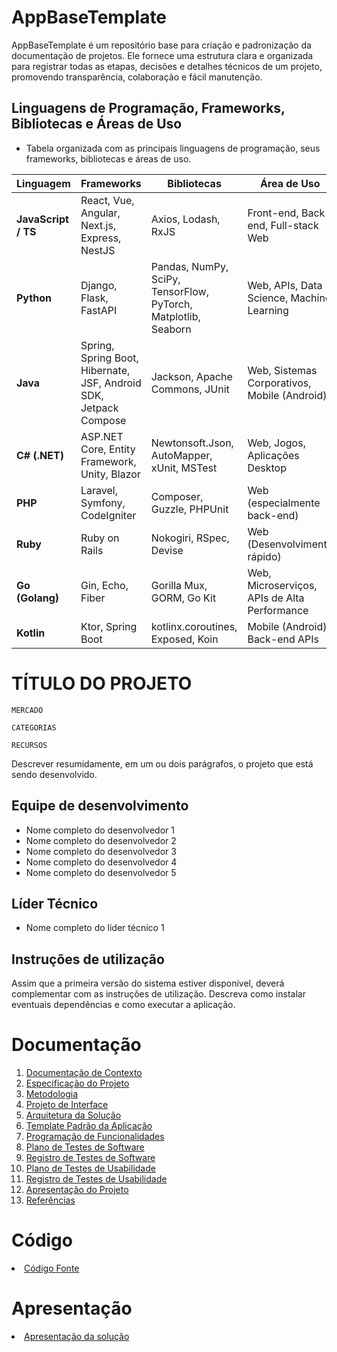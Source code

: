 # AppBaseTemplate

AppBaseTemplate é um repositório base para criação e padronização da documentação de projetos. Ele fornece uma estrutura clara e organizada para registrar todas as etapas, decisões e detalhes técnicos de um projeto, promovendo transparência, colaboração e fácil manutenção.

## Linguagens de Programação, Frameworks, Bibliotecas e Áreas de Uso
- Tabela organizada com as principais linguagens de programação, seus frameworks, bibliotecas e áreas de uso.

| **Linguagem**       | **Frameworks**                                                                 | **Bibliotecas**                                                    | **Área de Uso**                                       |
|---------------------|----------------------------------------------------------------------------------|---------------------------------------------------------------------|--------------------------------------------------------|
| **JavaScript / TS** | React, Vue, Angular, Next.js, Express, NestJS                                  | Axios, Lodash, RxJS                                                 | Front-end, Back-end, Full-stack Web                    |
| **Python**          | Django, Flask, FastAPI                                                          | Pandas, NumPy, SciPy, TensorFlow, PyTorch, Matplotlib, Seaborn     | Web, APIs, Data Science, Machine Learning              |
| **Java**            | Spring, Spring Boot, Hibernate, JSF, Android SDK, Jetpack Compose              | Jackson, Apache Commons, JUnit                                     | Web, Sistemas Corporativos, Mobile (Android)          |
| **C# (.NET)**       | ASP.NET Core, Entity Framework, Unity, Blazor                                  | Newtonsoft.Json, AutoMapper, xUnit, MSTest                         | Web, Jogos, Aplicações Desktop                         |
| **PHP**             | Laravel, Symfony, CodeIgniter                                                  | Composer, Guzzle, PHPUnit                                           | Web (especialmente back-end)                           |
| **Ruby**            | Ruby on Rails                                                                  | Nokogiri, RSpec, Devise                                             | Web (Desenvolvimento rápido)                           |
| **Go (Golang)**     | Gin, Echo, Fiber                                                               | Gorilla Mux, GORM, Go Kit                                           | Web, Microserviços, APIs de Alta Performance           |
| **Kotlin**          | Ktor, Spring Boot                                                              | kotlinx.coroutines, Exposed, Koin                                  | Mobile (Android), Back-end APIs                        |

# TÍTULO DO PROJETO

`MERCADO`

`CATEGORIAS`

`RECURSOS`

Descrever resumidamente, em um ou dois parágrafos, o projeto que está sendo desenvolvido.

## Equipe de desenvolvimento

- Nome completo do desenvolvedor 1
- Nome completo do desenvolvedor 2
- Nome completo do desenvolvedor 3
- Nome completo do desenvolvedor 4
- Nome completo do desenvolvedor 5

## Líder Técnico

- Nome completo do líder técnico 1

## Instruções de utilização

Assim que a primeira versão do sistema estiver disponível, deverá complementar com as instruções de utilização. Descreva como instalar eventuais dependências e como executar a aplicação.

# Documentação

<ol>
<li><a href="Docs/01-Documentação de Contexto.md"> Documentação de Contexto</a></li>
<li><a href="Docs/02-Especificação do Projeto.md"> Especificação do Projeto</a></li>
<li><a href="Docs/03-Metodologia.md"> Metodologia</a></li>
<li><a href="Docs/04-Projeto de Interface.md"> Projeto de Interface</a></li>
<li><a href="Docs/05-Arquitetura da Solução.md"> Arquitetura da Solução</a></li>
<li><a href="Docs/06-Template Padrão da Aplicação.md"> Template Padrão da Aplicação</a></li>
<li><a href="Docs/07-Programação de Funcionalidades.md"> Programação de Funcionalidades</a></li>
<li><a href="Docs/08-Plano de Testes de Software.md"> Plano de Testes de Software</a></li>
<li><a href="Docs/09-Registro de Testes de Software.md"> Registro de Testes de Software</a></li>
<li><a href="Docs/10-Plano de Testes de Usabilidade.md"> Plano de Testes de Usabilidade</a></li>
<li><a href="Docs/11-Registro de Testes de Usabilidade.md"> Registro de Testes de Usabilidade</a></li>
<li><a href="Docs/12-Apresentação do Projeto.md"> Apresentação do Projeto</a></li>
<li><a href="Docs/13-Referências.md"> Referências</a></li>
</ol>

# Código

<li><a href="Src/README.md"> Código Fonte</a></li>

# Apresentação

<li><a href="Apresentação/README.md"> Apresentação da solução</a></li>
